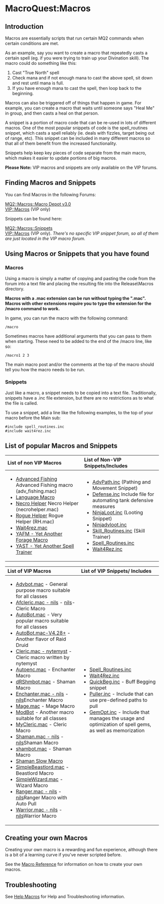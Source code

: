# MacroQuest:Macros

## Introduction

Macros are essentially scripts that run certain MQ2 commands when certain conditions are met.

As an example, say you want to create a macro that repeatedly casts a certain spell (eg. if you were trying to train up your Divination skill). The macro could do something like this:

1. Cast "True North" spell
2. Check mana and if not enough mana to cast the above spell, sit down and rest until mana is full.
3. If you have enough mana to cast the spell, then loop back to the beginning.

Macros can also be triggered off of things that happen in game. For example, you can create a macro that waits until someone says "Heal Me" in group, and then casts a heal on that person.

A snippet is a portion of macro code that can be re-used in lots of different macros. One of the most popular snippets of code is the spell\_routines snippet, which casts a spell reliably (ie. deals with fizzles, target being out of range, etc). This snippet can be included in many different macros so that all of them benefit from the increased functionality.

Snippets help keep key pieces of code separate from the main macro, which makes it easier to update portions of big macros.

**Please Note:** VIP macros and snippets are only available on the VIP forums.

## Finding Macros and Snippets

You can find Macros in the following Forums:

[MQ2::Macros::Macro Depot v3.0](https://macroquest2.com/phpBB3/viewforum.php?f=43)  
[VIP::Macros](https://macroquest2.com/phpBB3/viewforum.php?f=49) (VIP only)

Snippets can be found here:

[MQ2::Macros::Snippets](https://macroquest2.com/phpBB3/viewforum.php?f=45)  
[VIP::Macros](https://macroquest2.com/phpBB3/viewforum.php?f=49) (VIP only). _There's no specific VIP snippet forum, so all of them are just located in the VIP macro forum._

## Using Macros or Snippets that you have found

### Macros

Using a macro is simply a matter of copying and pasting the code from the forum into a text file and placing the resulting file into the Release\Macros directory.

**Macros with a .mac extension can be run without typing the ".mac". Macros with other extensions require you to type the extension for the /macro command to work.**

In game, you can run the macro with the following command:

`/macro`

Sometimes macros have additional arguments that you can pass to them when starting. These need to be added to the end of the /macro line, like so:

`/macro1 2 3`

The main macro post and/or the comments at the top of the macro should tell you how the macro needs to be run.

### Snippets

Just like a macro, a snippet needs to be copied into a text file. Traditionally, snippets have a .inc file extension, but there are no restrictions as to what the file is called.

To use a snippet, add a line like the following examples, to the top of your macro before the Main sub:

`#include spell_routines.inc`  
`#include wait4rez.inc`

## List of popular Macros and Snippets

<table>
  <thead>
    <tr>
      <th style="text-align:left">List of non VIP Macros</th>
      <th style="text-align:left">List of Non-VIP Snippets/Includes</th>
    </tr>
  </thead>
  <tbody>
    <tr>
      <td style="text-align:left">
        <ul>
          <li><a href="../macros/macros/advanced-fishing.md">Advanced Fishing</a> Advanced
            Fishing macro (adv_fishing.mac)</li>
          <li><a href="http://macroquest2.com/phpBB2/viewtopic.php?t=9067">Language Macro</a>
          </li>
          <li><a href="../macros/macros/necro-helper.md">Necro Helper</a> Necro Helper
            (necrohelper.mac)</li>
          <li><a href="../macros/macros/rogue-helper.md">Rogue Helper</a> Rogue Helper
            (RH.mac)</li>
          <li><a href="http://macroquest2.com/phpBB2/viewtopic.php?t=7751">Wait4rez.mac</a>
          </li>
          <li><a href="http://macroquest2.com/phpBB2/viewtopic.php?t=6816">YAFM - Yet Another Forage Macro</a>
          </li>
          <li><a href="http://www.macroquest2.com/wiki/index.php/Spell_Skill_Trainer">YAST - Yet Another Spell Trainer</a>
          </li>
        </ul>
      </td>
      <td style="text-align:left">
        <ul>
          <li><a href="http://macroquest2.com/phpBB2/viewtopic.php?t=8655">AdvPath.inc</a> (Pathing
            and Movement Snippet)</li>
          <li><a href="../macros/macros/defense.inc.md">Defense.inc</a> Include file
            for automating tank defensive measures</li>
          <li><a href="http://macroquest2.com/phpBB2/viewtopic.php?t=11022">NinjaLoot.inc</a> (Looting
            Snippet)</li>
          <li><a href="../macros/macros/ninjadvloot.inc.md">Ninjadvloot.inc</a>
          </li>
          <li><a href="http://macroquest2.com/phpBB2/viewtopic.php?t=8964">Skill_Routines.inc</a> (Skill
            Trainer)</li>
          <li><a href="../macros/macros/spell-routines.inc.md">Spell_Routines.inc</a>
          </li>
          <li><a href="../macros/macros/wait4rez.inc.md">Wait4Rez.inc</a>
          </li>
        </ul>
      </td>
    </tr>
  </tbody>
</table>

<table>
  <thead>
    <tr>
      <th style="text-align:left">List of VIP Macros</th>
      <th style="text-align:left">List of VIP Snippets/ Includes</th>
    </tr>
  </thead>
  <tbody>
    <tr>
      <td style="text-align:left">
        <ul>
          <li><a href="http://macroquest2.com/phpBB2/viewtopic.php?t=11139">Advbot.mac</a> -
            General purpose macro suitable for all classes</li>
          <li><a href="https://github.com/macroquest/docs/tree/108032b0f20c28068c91a07957f88d1e87a0bb61/documentation/Afcleric.mac_-_nils">Afcleric.mac - nils</a> -
            <a
            href="https://github.com/macroquest/docs/tree/108032b0f20c28068c91a07957f88d1e87a0bb61/documentation/nils/README.md">nils</a>- Cleric Macro</li>
          <li><a href="../macros/macros/autobot.mac.md">AutoBot.mac</a> - Very popular
            macro suitable for all classes</li>
          <li><a href="../macros/macros/autobot.mac-v4.28+.md">AutoBot.mac-V4.28+</a> -
            Another flavor of Raid Druid</li>
          <li><a href="../macros/macros/cleric.mac-nytemyst.md">Cleric.mac - nytemyst</a> -
            Cleric macro written by nytemyst</li>
          <li><a href="http://macroquest2.com/phpBB2/viewtopic.php?t=12002">Autoenc.mac</a> -
            Enchanter Macro</li>
          <li><a href="../macros/macros/drshmbot.md">dRShmbot.mac</a> - Shaman Macro</li>
          <li><a href="https://github.com/macroquest/docs/tree/108032b0f20c28068c91a07957f88d1e87a0bb61/documentation/Enchanter.mac_-_nils">Enchanter.mac - nils</a> -
            <a
            href="https://github.com/macroquest/docs/tree/108032b0f20c28068c91a07957f88d1e87a0bb61/documentation/nils/README.md">nils</a>Enchanter Macro</li>
          <li><a href="http://macroquest2.com/phpBB2/viewtopic.php?t=12472">Mage.mac</a> -
            Mage Macro</li>
          <li><a href="../macros/macros/modbot.md">ModBot</a> - Another macro suitable
            for all classes</li>
          <li><a href="http://macroquest2.com/phpBB2/viewtopic.php?t=11679">MyCleric.mac</a> -
            Cleric Macro</li>
          <li><a href="https://github.com/macroquest/docs/tree/108032b0f20c28068c91a07957f88d1e87a0bb61/documentation/Shaman.mac_-_nils">Shaman.mac - nils</a> -
            <a
            href="https://github.com/macroquest/docs/tree/108032b0f20c28068c91a07957f88d1e87a0bb61/documentation/nils/README.md">nils</a>Shaman Macro</li>
          <li><a href="http://macroquest2.com/phpBB2/viewtopic.php?t=12763">shambot.mac</a> -
            Shaman Macro</li>
          <li><a href="http://macroquest2.com/phpBB2/viewtopic.php?t=10690">Shaman Slow Macro</a>
          </li>
          <li><a href="http://macroquest2.com/phpBB2/viewtopic.php?t=11765">SimpleBeastlord.mac</a> -
            Beastlord Macro</li>
          <li><a href="http://macroquest2.com/phpBB2/viewtopic.php?t=11766">SimpleWizard.mac</a> -
            Wizard Macro</li>
          <li><a href="https://github.com/macroquest/docs/tree/108032b0f20c28068c91a07957f88d1e87a0bb61/documentation/Ranger.mac_-_nils">Ranger.mac - nils</a> -
            <a
            href="https://github.com/macroquest/docs/tree/108032b0f20c28068c91a07957f88d1e87a0bb61/documentation/nils/README.md">nils</a>Ranger Macro with Auto Pull</li>
          <li><a href="https://github.com/macroquest/docs/tree/108032b0f20c28068c91a07957f88d1e87a0bb61/documentation/Warrior.mac_-_nils">Warrior.mac - nils</a> -
            <a
            href="https://github.com/macroquest/docs/tree/108032b0f20c28068c91a07957f88d1e87a0bb61/documentation/nils/README.md">nils</a>Warrior Macro</li>
        </ul>
      </td>
      <td style="text-align:left">
        <ul>
          <li><a href="../macros/macros/spell-routines.inc.md">Spell_Routines.inc</a>
          </li>
          <li><a href="../macros/macros/wait4rez.inc.md">Wait4Rez.inc</a>
          </li>
          <li><a href="../macros/macros/quickbeg.inc.md">QuickBeg.inc</a> - Buff Begging
            snippet</li>
          <li><a href="../macros/macros/puller.inc.md">Puller.inc</a> - Include that
            can use pre-defined paths to pull</li>
          <li><a href="https://github.com/macroquest/docs/tree/108032b0f20c28068c91a07957f88d1e87a0bb61/documentation/GemOpt/README.md">GemOpt.inc</a> -
            Include that manages the usage and optimization of spell gems, as well
            as memorization</li>
        </ul>
      </td>
    </tr>
  </tbody>
</table>

## Creating your own Macros

Creating your own macro is a rewarding and fun experience, although there is a bit of a learning curve if you've never scripted before.

See the [Macro Reference](macro-reference.md) for information on how to create your own macros.

## Troubleshooting

See [Help Macros](help-macros.md) for Help and Troubleshooting information.

